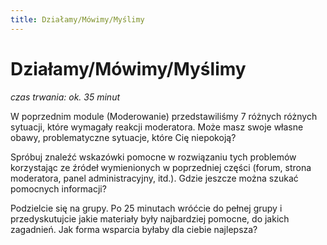 ```yaml
---
title: Działamy/Mówimy/Myślimy
---
```

# Działamy/Mówimy/Myślimy

*czas trwania: ok. 35 minut*

W poprzednim module (Moderowanie) przedstawiliśmy 7 różnych różnych sytuacji, które wymagały reakcji moderatora. Może masz swoje własne obawy, problematyczne sytuacje, które Cię niepokoją?  

Spróbuj znaleźć wskazówki pomocne w rozwiązaniu tych problemów korzystając ze źródeł wymienionych w poprzedniej części (forum, strona moderatora, panel administracyjny, itd.). Gdzie jeszcze można szukać pomocnych informacji?

Podzielcie się  na grupy. Po 25 minutach wróćcie do pełnej grupy i przedyskutujcie jakie materiały były najbardziej pomocne, do jakich zagadnień. Jak forma wsparcia byłaby dla ciebie najlepsza?

